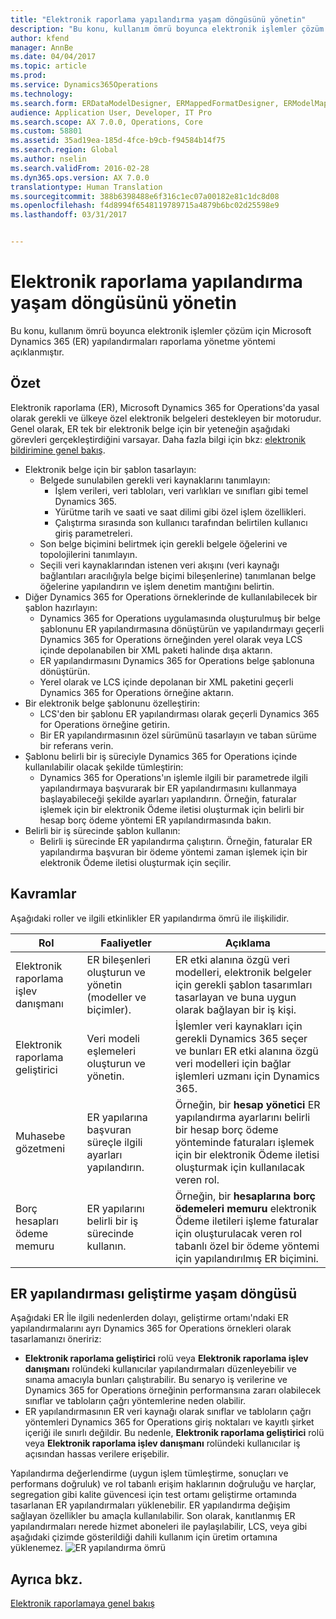 ```yaml
---
title: "Elektronik raporlama yapılandırma yaşam döngüsünü yönetin"
description: "Bu konu, kullanım ömrü boyunca elektronik işlemler çözüm için Microsoft Dynamics 365 (ER) yapılandırmaları raporlama yönetme yöntemi açıklanmıştır."
author: kfend
manager: AnnBe
ms.date: 04/04/2017
ms.topic: article
ms.prod: 
ms.service: Dynamics365Operations
ms.technology: 
ms.search.form: ERDataModelDesigner, ERMappedFormatDesigner, ERModelMappingDesigner, ERModelMappingTable, ERSolutionImport, ERSolutionTable, ERVendorTable, ERWorkspace
audience: Application User, Developer, IT Pro
ms.search.scope: AX 7.0.0, Operations, Core
ms.custom: 58801
ms.assetid: 35ad19ea-185d-4fce-b9cb-f94584b14f75
ms.search.region: Global
ms.author: nselin
ms.search.validFrom: 2016-02-28
ms.dyn365.ops.version: AX 7.0.0
translationtype: Human Translation
ms.sourcegitcommit: 388b6398488e6f316c1ec07a00182e81c1dc8d08
ms.openlocfilehash: f4d8994f6548119789715a4879b6bc02d25598e9
ms.lasthandoff: 03/31/2017


---
```


# <a name="manage-the-electronic-reporting-configuration-lifecycle"></a>Elektronik raporlama yapılandırma yaşam döngüsünü yönetin

Bu konu, kullanım ömrü boyunca elektronik işlemler çözüm için Microsoft Dynamics 365 (ER) yapılandırmaları raporlama yönetme yöntemi açıklanmıştır.

<a name="overview"></a>Özet
--------

Elektronik raporlama (ER), Microsoft Dynamics 365 for Operations'da yasal olarak gerekli ve ülkeye özel elektronik belgeleri destekleyen bir motorudur. Genel olarak, ER tek bir elektronik belge için bir yeteneğin aşağıdaki görevleri gerçekleştirdiğini varsayar. Daha fazla bilgi için bkz: [elektronik bildirimine genel bakış](general-electronic-reporting.md).

-   Elektronik belge için bir şablon tasarlayın:
    -   Belgede sunulabilen gerekli veri kaynaklarını tanımlayın:
        -   İşlem verileri, veri tabloları, veri varlıkları ve sınıfları gibi temel Dynamics 365.
        -   Yürütme tarih ve saati ve saat dilimi gibi özel işlem özellikleri.
        -   Çalıştırma sırasında son kullanıcı tarafından belirtilen kullanıcı giriş parametreleri.
    -   Son belge biçimini belirtmek için gerekli belgele öğelerini ve topolojilerini tanımlayın.
    -   Seçili veri kaynaklarından istenen veri akışını (veri kaynağı bağlantıları aracılığıyla belge biçimi bileşenlerine) tanımlanan belge öğelerine yapılandırın ve işlem denetim mantığını belirtin.
-   Diğer Dynamics 365 for Operations örneklerinde de kullanılabilecek bir şablon hazırlayın:
    -   Dynamics 365 for Operations uygulamasında oluşturulmuş bir belge şablonunu ER yapılandırmasına dönüştürün ve yapılandırmayı geçerli Dynamics 365 for Operations örneğinden yerel olarak veya LCS içinde depolanabilen bir XML paketi halinde dışa aktarın.
    -   ER yapılandırmasını Dynamics 365 for Operations belge şablonuna dönüştürün.
    -   Yerel olarak ve LCS içinde depolanan bir XML paketini geçerli Dynamics 365 for Operations örneğine aktarın.
-   Bir elektronik belge şablonunu özelleştirin:
    -   LCS'den bir şablonu ER yapılandırması olarak geçerli Dynamics 365 for Operations örneğine getirin.
    -   Bir ER yapılandırmasının özel sürümünü tasarlayın ve taban sürüme bir referans verin.
-   Şablonu belirli bir iş süreciyle Dynamics 365 for Operations içinde kullanılabilir olacak şekilde tümleştirin:
    -   Dynamics 365 for Operations'ın işlemle ilgili bir parametrede ilgili yapılandırmaya başvurarak bir ER yapılandırmasını kullanmaya başlayabileceği şekilde ayarları yapılandırın. Örneğin, faturalar işlemek için bir elektronik Ödeme iletisi oluşturmak için belirli bir hesap borç ödeme yöntemi ER yapılandırmasında bakın.
-   Belirli bir iş sürecinde şablon kullanın:
    -   Belirli iş sürecinde ER yapılandırma çalıştırın. Örneğin, faturalar ER yapılandırma başvuran bir ödeme yöntemi zaman işlemek için bir elektronik Ödeme iletisi oluşturmak için seçilir.

## <a name="concepts"></a>Kavramlar
Aşağıdaki roller ve ilgili etkinlikler ER yapılandırma ömrü ile ilişkilidir.

| Rol                                       | Faaliyetler                                                      | Açıklama                                                                                                                                                                                                                  |
|--------------------------------------------|-----------------------------------------------------------------|------------------------------------------------------------------------------------------------------------------------------------------------------------------------------------------------------------------------------|
| Elektronik raporlama işlev danışmanı | ER bileşenleri oluşturun ve yönetin (modeller ve biçimler).           | ER etki alanına özgü veri modelleri, elektronik belgeler için gerekli şablon tasarımları tasarlayan ve buna uygun olarak bağlayan bir iş kişi.                                                                           |
| Elektronik raporlama geliştirici             | Veri modeli eşlemeleri oluşturun ve yönetin.                          | İşlemler veri kaynakları için gerekli Dynamics 365 seçer ve bunları ER etki alanına özgü veri modelleri için bağlar işlemleri uzmanı için Dynamics 365.                                                                 |
| Muhasebe gözetmeni                      | ER yapılarına başvuran süreçle ilgili ayarları yapılandırın. | Örneğin, bir **hesap yönetici** ER yapılandırma ayarlarını belirli bir hesap borç ödeme yönteminde faturaları işlemek için bir elektronik Ödeme iletisi oluşturmak için kullanılacak veren rol. |
| Borç hesapları ödeme memuru            | ER yapılarını belirli bir iş sürecinde kullanın.                | Örneğin, bir **hesaplarına borç ödemeleri memuru** elektronik Ödeme iletileri işleme faturalar için oluşturulacak veren rol tabanlı özel bir ödeme yöntemi için yapılandırılmış ER biçimini.           |

## <a name="er-configuration-development-lifecycle"></a>ER yapılandırması geliştirme yaşam döngüsü
Aşağıdaki ER İle ilgili nedenlerden dolayı, geliştirme ortamı'ndaki ER yapılandırmalarını ayrı Dynamics 365 for Operations örnekleri olarak tasarlamanızı öneririz:

-   **Elektronik raporlama geliştirici** rolü veya **Elektronik raporlama işlev danışmanı** rolündeki kullanıcılar yapılandırmaları düzenleyebilir ve sınama amacıyla bunları çalıştırabilir. Bu senaryo iş verilerine ve Dynamics 365 for Operations örneğinin performansına zararı olabilecek sınıflar ve tabloların çağrı yöntemlerine neden olabilir.
-   ER yapılandırmasının ER veri kaynağı olarak sınıflar ve tabloların çağrı yöntemleri Dynamics 365 for Operations giriş noktaları ve kayıtlı şirket içeriği ile sınırlı değildir. Bu nedenle, **Elektronik raporlama geliştirici** rolü veya **Elektronik raporlama işlev danışmanı** rolündeki kullanıcılar iş açısından hassas verilere erişebilir.

Yapılandırma değerlendirme (uygun işlem tümleştirme, sonuçları ve performans doğruluk) ve rol tabanlı erişim haklarının doğruluğu ve harçlar, segregation gibi kalite güvencesi için test ortamı geliştirme ortamında tasarlanan ER yapılandırmaları yüklenebilir. ER yapılandırma değişim sağlayan özellikler bu amaçla kullanılabilir. Son olarak, kanıtlanmış ER yapılandırmaları nerede hizmet aboneleri ile paylaşılabilir, LCS, veya gibi aşağıdaki çizimde gösterildiği dahili kullanım için üretim ortamına yüklenemez. ![ER yapılandırma ömrü](./media/ger-configuration-lifecycle.png)

<a name="see-also"></a>Ayrıca bkz.
--------

[Elektronik raporlamaya genel bakış](general-electronic-reporting.md)


